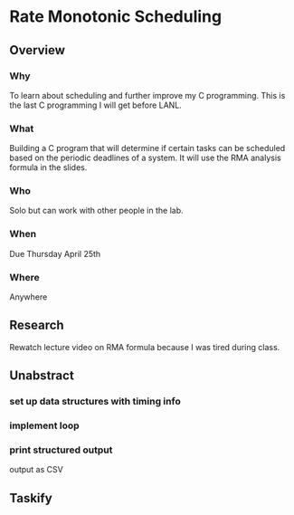 # Rate Monotonic Scheduling 

## Overview

### Why

To learn about scheduling and further improve my C programming. This is the last C programming I will get before LANL. 

### What

Building a C program that will determine if certain tasks can be scheduled based on the periodic deadlines of a system. It will use the RMA analysis formula in the slides. 

### Who

Solo but can work with other people in the lab. 

### When

Due Thursday April 25th 

### Where

Anywhere 

## Research

Rewatch lecture video on RMA formula because I was tired during class. 

## Unabstract

### set up data structures with timing info

### implement loop

### print structured output

output as CSV

## Taskify

